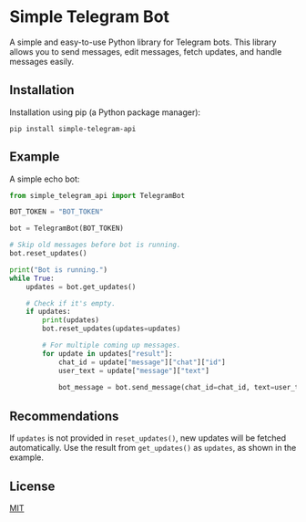 # Simple Telegram Bot

A simple and easy-to-use Python library for Telegram bots. This library allows you to send messages, edit messages, fetch updates, and handle messages easily.

## Installation

Installation using pip (a Python package manager):

```
pip install simple-telegram-api
```

## Example

A simple echo bot:

```python
from simple_telegram_api import TelegramBot

BOT_TOKEN = "BOT_TOKEN"

bot = TelegramBot(BOT_TOKEN)

# Skip old messages before bot is running.
bot.reset_updates()

print("Bot is running.")
while True:
    updates = bot.get_updates()

    # Check if it's empty.
    if updates:
        print(updates)
        bot.reset_updates(updates=updates)

        # For multiple coming up messages.
        for update in updates["result"]:
            chat_id = update["message"]["chat"]["id"]
            user_text = update["message"]["text"]
            
            bot_message = bot.send_message(chat_id=chat_id, text=user_text)
```

## Recommendations

If `updates` is not provided in `reset_updates()`, new updates will be fetched automatically. Use the result from `get_updates()` as `updates`, as shown in the example.

## License

[MIT](https://choosealicense.com/licenses/mit/)
